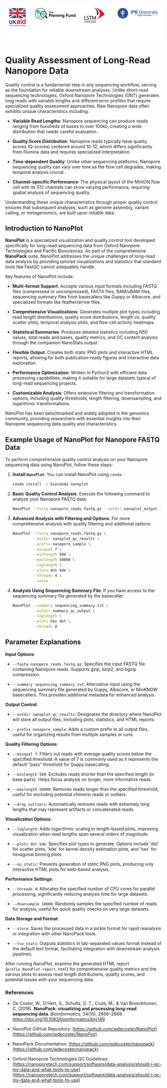 ![collaboration-logo](../IM/Github_image_banner.png)

# **Quality Assessment of Long-Read Nanopore Data**

Quality control is a fundamental step in any sequencing workflow, serving as the foundation for reliable downstream analyses. Unlike short-read sequencing technologies, Oxford Nanopore Technologies (ONT) generates long reads with variable lengths and different error profiles that require specialized quality assessment approaches. Raw Nanopore data often exhibits unique characteristics including:

- **Variable Read Lengths**: Nanopore sequencing can produce reads ranging from hundreds of bases to over 100kb, creating a wide distribution that needs careful evaluation.

- **Quality Score Distribution**: Nanopore reads typically have quality scores (Q-scores) centered around 10-12, which differs significantly from Illumina data and requires specialized interpretation.

- **Time-dependent Quality**: Unlike other sequencing platforms, Nanopore sequencing quality can vary over time as the flow cell degrades, making temporal analysis crucial.

- **Channel-specific Performance**: The physical layout of the MinION flow cell with its 512 channels can show varying performance, requiring spatial analysis of sequencing quality.

Understanding these unique characteristics through proper quality control ensures that subsequent analyses, such as genome assembly, variant calling, or metagenomics, are built upon reliable data.

## Introduction to NanoPlot

**NanoPlot** is a specialized visualization and quality control tool developed specifically for long-read sequencing data from Oxford Nanopore Technologies and Pacific Biosciences. As part of the comprehensive **NanoPack** suite, NanoPlot addresses the unique challenges of long-read data analysis by providing tailored visualizations and statistics that standard tools like FastQC cannot adequately handle.

Key features of NanoPlot include:

- **Multi-format Support**: Accepts various input formats including FASTQ files (compressed or uncompressed), FASTA files, BAM/uBAM files, sequencing summary files from basecallers like Guppy or Albacore, and specialized formats like feather/arrow files.

- **Comprehensive Visualizations**: Generates multiple plot types including read length distributions, quality score distributions, length vs. quality scatter plots, temporal analysis plots, and flow cell activity heatmaps.

- **Statistical Summaries**: Produces detailed statistics including N50 values, total reads and bases, quality metrics, and GC content analysis through the companion NanoStats output.

- **Flexible Output**: Creates both static PNG plots and interactive HTML reports, allowing for both publication-ready figures and interactive data exploration.

- **Performance Optimization**: Written in Python3 with efficient data processing capabilities, making it suitable for large datasets typical of long-read sequencing projects.

- **Customizable Analysis**: Offers extensive filtering and transformation options, including quality thresholds, length filtering, downsampling, and logarithmic transformations.

NanoPlot has been benchmarked and widely adopted in the genomics community, providing researchers with essential insights into their Nanopore sequencing data quality and characteristics.

## Example Usage of NanoPlot for Nanopore FASTQ Data

To perform comprehensive quality control analysis on your Nanopore sequencing data using NanoPlot, follow these steps:

1. **Install `NanoPlot`**: You can install NanoPlot using `conda`:

   ```bash
   conda install -c bioconda nanoplot
   ```

2. **Basic Quality Control Analysis**: Execute the following command to analyze your Nanopore FASTQ data:

   ```bash
   NanoPlot --fastq nanopore_reads.fastq.gz --outdir nanoplot_output --prefix sample_01
   ```

3. **Advanced Analysis with Filtering and Options**: For more comprehensive analysis with quality filtering and additional options:

   ```bash
   NanoPlot --fastq nanopore_reads.fastq.gz \
            --outdir nanoplot_qc_results \
            --prefix nanopore_sample \
            --minqual 7 \
            --minlength 500 \
            --maxlength 50000 \
            --loglength \
            --plots dot kde \
            --threads 4 \
            --store
   ```

4. **Analysis Using Sequencing Summary File**: If you have access to the sequencing summary file generated by the basecaller:

   ```bash
   NanoPlot --summary sequencing_summary.txt \
            --outdir summary_qc_output \
            --loglength \
            --plots hex dot \
            --threads 8
   ```

## Parameter Explanations

**Input Options**:

- `--fastq nanopore_reads.fastq.gz`: Specifies the input FASTQ file containing Nanopore reads. Supports gzip, bzip2, and bgzip compression.

- `--summary sequencing_summary.txt`: Alternative input using the sequencing summary file generated by Guppy, Albacore, or MinKNOW basecallers. This provides additional metadata for enhanced analysis.

**Output Control**:

- `--outdir nanoplot_qc_results`: Designates the directory where NanoPlot will store all output files, including plots, statistics, and HTML reports.

- `--prefix nanopore_sample`: Adds a custom prefix to all output files, useful for organizing results from multiple samples or runs.

**Quality Filtering Options**:

- `--minqual 7`: Filters out reads with average quality scores below the specified threshold. A value of 7 is commonly used as it represents the default "pass" threshold for Guppy basecalling.

- `--minlength 500`: Excludes reads shorter than the specified length (in base pairs). Helps focus analysis on longer, more informative reads.

- `--maxlength 50000`: Removes reads longer than the specified threshold, useful for excluding potential chimeric reads or outliers.

- `--drop_outliers`: Automatically removes reads with extremely long lengths that may represent artifacts or concatenated reads.

**Visualization Options**:

- `--loglength`: Adds logarithmic scaling to length-based plots, improving visualization when read lengths span several orders of magnitude.

- `--plots dot kde`: Specifies plot types to generate. Options include 'dot' for scatter plots, 'kde' for kernel density estimation plots, and 'hex' for hexagonal binning plots.

- `--no_static`: Prevents generation of static PNG plots, producing only interactive HTML plots for web-based analysis.

**Performance Settings**:

- `--threads 4`: Allocates the specified number of CPU cores for parallel processing, significantly reducing analysis time for large datasets.

- `--downsample 10000`: Randomly samples the specified number of reads for analysis, useful for quick quality checks on very large datasets.

**Data Storage and Format**:

- `--store`: Saves the processed data in a pickle format for rapid reanalysis or integration with other NanoPack tools.

- `--tsv_stats`: Outputs statistics in tab-separated values format instead of the default text format, facilitating integration with downstream analysis pipelines.

After running NanoPlot, examine the generated HTML report (`prefix_NanoPlot-report.html`) for comprehensive quality metrics and the various plots to assess read length distributions, quality scores, and potential issues with your sequencing data.

### References

- De Coster, W., D'Hert, S., Schultz, D. T., Cruts, M., & Van Broeckhoven, C. (2018). **NanoPack: visualizing and processing long-read sequencing data**. *Bioinformatics*, 34(15), 2666–2669. https://doi.org/10.1093/bioinformatics/bty149

- NanoPlot GitHub Repository: [https://github.com/wdecoster/NanoPlot](https://github.com/wdecoster/NanoPlot)

- NanoPack Documentation: [https://github.com/wdecoster/nanopack](https://github.com/wdecoster/nanopack)

- Oxford Nanopore Technologies QC Guidelines: [https://nanoporetech.com/support/software/data-analysis/should-i-qc-my-data-and-what-tools-to-use](https://nanoporetech.com/support/software/data-analysis/should-i-qc-my-data-and-what-tools-to-use)
